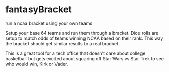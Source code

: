 # fantasyBracket
run a ncaa bracket using your own teams

Setup your base 64 teams and run them through a bracket. Dice rolls are setup to match odds of teams winning NCAA based on their rank. This way the bracket should get similar results to a real bracket.

This is a great tool for a tech office that doesn't care about college basketball but gets excited about squaring off Star Wars vs Star Trek to see who would win, Kirk or Vader.

